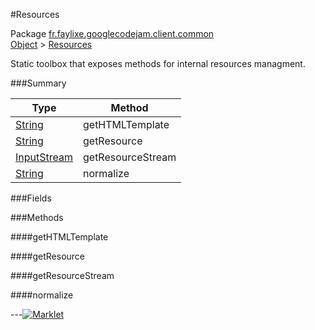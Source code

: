 #Resources

Package [fr.faylixe.googlecodejam.client.common](https://github.com/Faylixe/googlecodejam-client/blob/master/fr/faylixe/googlecodejam/client/common)<br>
[Object]() > [Resources](https://github.com/Faylixe/googlecodejam-client/blob/master/javadoc/fr/faylixe/googlecodejam/client/common/Resources.md)

<p>Static toolbox that exposes methods for internal resources managment.</p>

###Summary


| Type | Method |
| --- | --- |
| [String]() | getHTMLTemplate |
| [String]() | getResource |
| [InputStream]() | getResourceStream |
| [String]() | normalize |

###Fields


###Methods

####getHTMLTemplate


####getResource


####getResourceStream


####normalize


---[![Marklet](https://img.shields.io/badge/Generated%20by-Marklet-green.svg)](https://github.com/Faylixe/marklet)